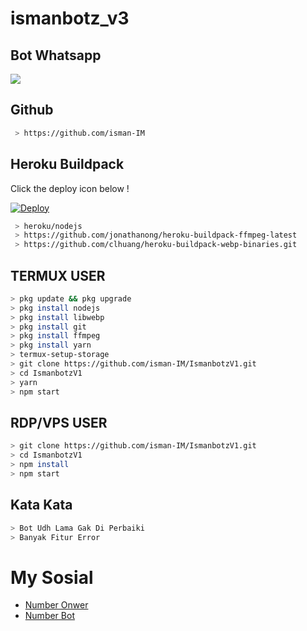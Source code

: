 # ismanbotz_v3
## Bot Whatsapp

<p align="center">
	<img src="https://telegra.ph/file/0712b0e8eb8ac5fb10ed4.jpg" style="margin-left: auto;margin-right: auto;display: block;">
</p>

## Github
```bash
 > https://github.com/isman-IM
```

## Heroku Buildpack

Click the deploy icon below !

[![Deploy](https://www.herokucdn.com/deploy/button.svg)](https://heroku.com/deploy?template=https://github.com/isman-IM/IsmanbotzV1)

```bash
 > heroku/nodejs
 > https://github.com/jonathanong/heroku-buildpack-ffmpeg-latest
 > https://github.com/clhuang/heroku-buildpack-webp-binaries.git
```

## TERMUX USER
```bash
> pkg update && pkg upgrade
> pkg install nodejs
> pkg install libwebp
> pkg install git
> pkg install ffmpeg
> pkg install yarn
> termux-setup-storage
> git clone https://github.com/isman-IM/IsmanbotzV1.git
> cd IsmanbotzV1
> yarn
> npm start
```

## RDP/VPS USER
```bash 
> git clone https://github.com/isman-IM/IsmanbotzV1.git
> cd IsmanbotzV1
> npm install
> npm start
```

## Kata Kata
```bash
> Bot Udh Lama Gak Di Perbaiki
> Banyak Fitur Error
```

# My Sosial
- [Number Onwer ](https://wa.me/6282237949722)
- [Number Bot ](https://wa.me/6282284928416)

